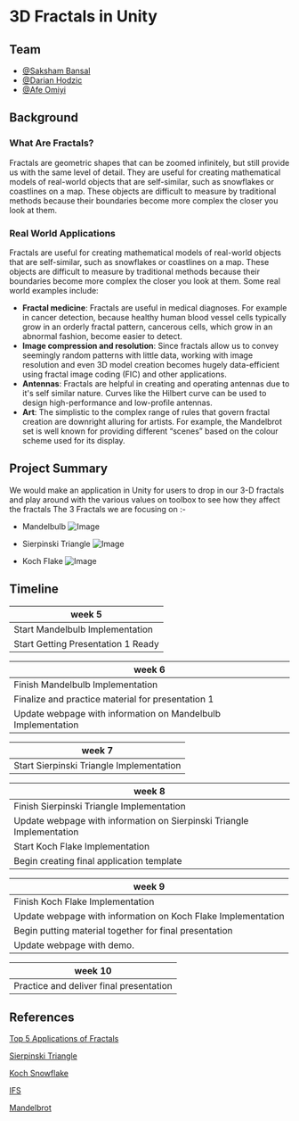 
# 3D Fractals in Unity
## Team

- [@Saksham Bansal](https://www.github.com/sakdec10)
- [@Darian Hodzic](https://www.github.com/dhodzic1)
- [@Afe Omiyi](https://www.github.com/ajo8571)


## Background
### What Are Fractals?
Fractals are geometric shapes that can be zoomed infinitely, but still provide us with the same level of detail.
They are useful for creating mathematical models of real-world objects that are self-similar, such as snowflakes or coastlines on a map. These objects are difficult to measure by traditional methods because their boundaries become more complex the closer you look at them.

### Real World Applications
Fractals are useful for creating mathematical models of real-world objects that are self-similar, such as snowflakes or coastlines on a map. These objects are difficult to measure by traditional methods because their boundaries become more complex the closer you look at them. Some real world examples include:  
- **Fractal medicine**: Fractals are useful in medical diagnoses. For example in cancer detection, because healthy human blood vessel cells typically grow in an orderly fractal pattern, cancerous cells, which grow in an abnormal fashion, become easier to detect.
- **Image compression and resolution**: Since fractals allow us to convey seemingly random patterns with little data, working with image resolution and even 3D model creation becomes hugely data-efficient using fractal image coding (FIC) and other applications.  
- **Antennas**: Fractals are helpful in creating and operating antennas  due to it's self similar nature. Curves like the Hilbert curve can be used to design high-performance and low-profile antennas. 
- **Art**: The simplistic to the complex range of rules that govern fractal creation are downright alluring for artists. For example, the Mandelbrot set is well known for providing different “scenes” based on the colour scheme used for its display.

## Project Summary

We would make an application in Unity for users to drop in our 3-D fractals and play around with the various values on toolbox to see how they affect the fractals
The 3 Fractals we are focusing on :-

- Mandelbulb 
![Image](https://docs.arnoldrenderer.com/download/attachments/36503632/image2014-1-13%208%3A46%3A39.png?version=1&modificationDate=1389602741000&api=v2)

- Sierpinski Triangle
![Image](https://www.ics.uci.edu/~eppstein/junkyard/robertd/tetrarray.gif)

- Koch Flake
![Image](https://miro.medium.com/max/1024/0*uzp049XzX8ZHcHIm)

## Timeline

  | week 5|
  | ---------------------- |
  | Start Mandelbulb Implementation |
  | Start Getting Presentation 1 Ready |
  
  | week 6|
  | ---------------------- |
  | Finish Mandelbulb Implementation |
  | Finalize and practice material for presentation 1 |
  | Update webpage with information on Mandelbulb Implementation |
  
  | week 7|
  | ---------------------- |
  | Start Sierpinski Triangle Implementation |
  
  | week 8|
  | ---------------------- |
  | Finish Sierpinski Triangle Implementation |
  | Update webpage with information on Sierpinski Triangle Implementation |
  | Start Koch Flake Implementation |
  | Begin creating final application template |
  
  | week 9|
  | ---------------------- |
  |  Finish Koch Flake Implementation |
  |  Update webpage with information on Koch Flake Implementation |
  | Begin putting material together for final presentation |
  | Update webpage with demo. |
  
  | week 10|
  | ---------------------- |
  |  Practice and deliver final presentation |
  
## References 

[Top 5 Applications of Fractals](https://uwaterloo.ca/math/news/top-5-applications-fractals)

[Sierpinski Triangle](https://fractalformulas.wordpress.com/2017/12/18/sierpinski-triangle/)

[Koch Snowflake](https://en.wikipedia.org/wiki/Koch_snowflake)

[IFS](https://www.algorithm-archive.org/contents/IFS/IFS.html)

[Mandelbrot](http://paulbourke.net/fractals/mandelbrot/)

